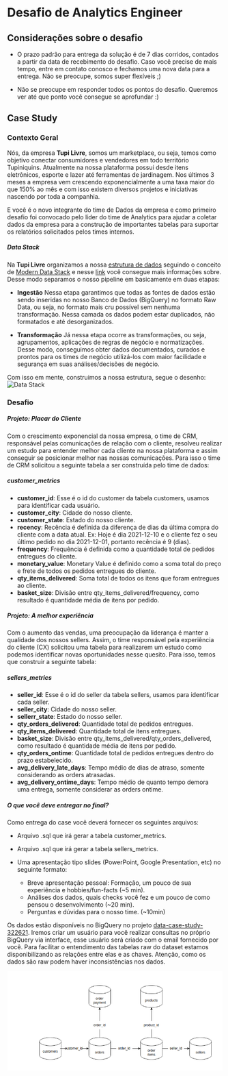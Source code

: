 # Desafio de Analytics Engineer
## Considerações sobre o desafio
* O prazo padrão para entrega da solução é de 7 dias corridos, contados a partir da data de recebimento do desafio. Caso você precise de mais tempo, entre em contato conosco e fechamos uma nova data para a entrega. Não se preocupe, somos super flexíveis ;)
- Não se preocupe em responder todos os pontos do desafio. Queremos ver até que ponto você consegue se aprofundar :)
 
## Case Study
### Contexto Geral
Nós, da empresa **Tupi Livre**, somos um marketplace, ou seja, temos como objetivo conectar consumidores e vendedores em todo território Tupiniquins. Atualmente na nossa plataforma possui desde itens eletrônicos, esporte e lazer até ferramentas de jardinagem. Nos últimos 3 meses a empresa vem crescendo exponencialmente a uma taxa maior do que 150% ao mês e com isso existem diversos projetos e iniciativas nascendo por toda a companhia.

E você é o novo integrante do time de Dados da empresa e como primeiro desafio foi convocado pelo líder do time de Analytics para ajudar a coletar dados da empresa para a construção de importantes tabelas para suportar os relatórios solicitados pelos times internos.

##### Data Stack

Na **Tupi Livre** organizamos a nossa [estrutura de dados](https://www.trifacta.com/blog/data-stack/) seguindo o conceito de [Modern Data Stack](https://towardsdatascience.com/the-building-blocks-of-a-modern-data-platform-92e46061165) e nesse [link](https://towardsdatascience.com/the-beginners-guide-to-the-modern-data-stack-d1c54bd1793e) você consegue mais informações sobre. Desse modo separamos o nosso pipeline em basicamente em duas etapas:

* **Ingestão**
Nessa etapa garantimos que todas as fontes de dados estão sendo inseridas no nosso Banco de Dados (BigQuery) no formato Raw Data, ou seja, no formato mais cru possível sem nenhuma transformação. Nessa camada os dados podem estar duplicados, não formatados e até desorganizados. 

* **Transformação**
Já nessa etapa ocorre as transformações, ou seja, agrupamentos, aplicações de regras de negócio e normatizações. Desse modo, conseguimos obter dados documentados, curados e prontos para os times de negócio utilizá-los com maior facilidade e segurança em suas análises/decisões de negócio. 

Com isso em mente, construimos a nossa estrutura, segue o desenho: ![Data Stack](https://assets.dataform.co/updated-landing/datastack_horizontal.png)

### Desafio

##### Projeto: Placar do Cliente
Com o crescimento exponencial da nossa empresa, o time de CRM, responsável pelas comunicações de relação com o cliente, resolveu realizar um estudo para entender melhor cada cliente na nossa plataforma e assim conseguir se posicionar melhor nas nossas comunicações. Para isso o time de CRM solicitou a seguinte tabela a ser construída pelo time de dados:

##### *customer_metrics*
   - **customer_id**: Esse é o id do customer da tabela customers, usamos para identificar cada usuário.
   - **customer_city**: Cidade do nosso cliente.
   - **customer_state**: Estado do nosso cliente.
   - **recency**: Recência é definida da diferença de dias da última compra do cliente com a data atual. Ex: Hoje é dia 2021-12-10 e o cliente fez o seu último pedido no dia 2021-12-01, portanto recência é 9 (dias). 
   - **frequency**: Frequência é definida como a quantidade total de pedidos entregues do cliente.
   - **monetary_value**: Monetary Value é definido como a soma total do preço e frete de todos os pedidos entregues do cliente.
   - **qty_items_delivered**: Soma total de todos os itens que foram entregues ao cliente. 
   - **basket_size**: Divisão entre  qty_items_delivered/frequency, como resultado é quantidade média de itens por pedido.

##### Projeto: A melhor experiência
Com o aumento das vendas, uma preocupação da liderança é manter a qualidade dos nossos sellers. Assim, o time responsável pela experiência do cliente (CX) solicitou uma tabela para realizarem um estudo como podemos identificar novas oportunidades nesse quesito. Para isso, temos que construir a seguinte tabela:

##### *sellers_metrics*
   - **seller_id**: Esse é o id do seller da tabela sellers, usamos para identificar cada seller.
   - **seller_city**: Cidade do nosso seller.
   - **sellerr_state**: Estado do nosso seller.
   - **qty_orders_delivered**:  Quantidade total de pedidos entregues.
   - **qty_items_delivered**:  Quantidade total de itens entregues.
   - **basket_size**: Divisão entre  qty_items_delivered/qty_orders_delivered, como resultado é quantidade média de itens por pedido.
   -  **qty_orders_ontime**:  Quantidade total de pedidos entregues dentro do prazo estabelecido.
   -  **avg_delivery_late_days**: Tempo médio de dias de atraso, somente considerando as orders atrasadas.
   -  **avg_delivery_ontime_days**: Tempo médio de quanto tempo demora uma entrega, somente considerar as orders ontime.

##### O que você deve entregar no final? 
Como entrega do case você deverá fornecer os seguintes arquivos:

* Arquivo .sql que irá gerar a tabela customer_metrics.
* Arquivo .sql que irá gerar a tabela sellers_metrics.
* Uma apresentação tipo slides (PowerPoint, Google Presentation, etc) no seguinte formato:

  - Breve apresentação pessoal: Formação, um pouco de sua experiência e hobbies/fun-facts (~5 min).
  - Análises dos dados, quais checks você fez e um pouco de como pensou o desenvolvimento (~20 min).
  - Perguntas e dúvidas para o nosso time. (~10min)

Os dados estão disponíveis no BigQuery no projeto [data-case-study-322621](https://console.cloud.google.com/bigquery?project=data-case-study-322621). Iremos criar um usuário para você realizar consultas no próprio BigQuery via interface, esse usuário será criado com o email fornecido por você.
Para facilitar o entendimento das tabelas raw do dataset estamos disponibilizando as relações entre elas e as chaves. Atenção, como os dados são raw podem haver inconsistências nos dados.

![image](.img/model.png)